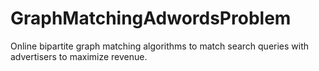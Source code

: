 # GraphMatchingAdwordsProblem
Online bipartite graph matching algorithms to match search queries with advertisers to maximize revenue.
